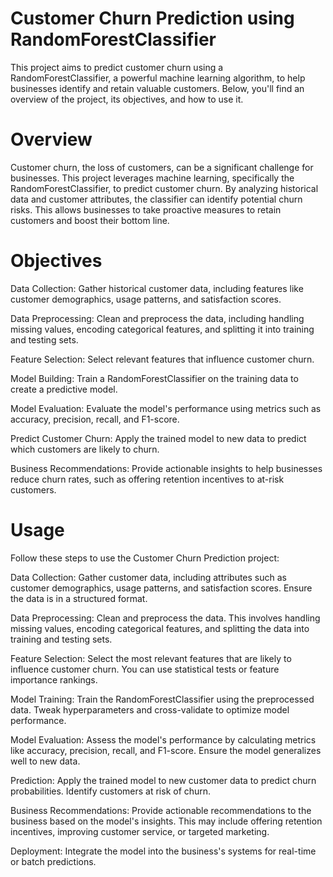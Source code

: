 # Customer Churn Prediction using RandomForestClassifier
This project aims to predict customer churn using a RandomForestClassifier, a powerful machine learning algorithm, to help businesses identify and retain valuable customers. Below, you'll find an overview of the project, its objectives, and how to use it.

# Overview
Customer churn, the loss of customers, can be a significant challenge for businesses. This project leverages machine learning, specifically the RandomForestClassifier, to predict customer churn. By analyzing historical data and customer attributes, the classifier can identify potential churn risks. This allows businesses to take proactive measures to retain customers and boost their bottom line.

# Objectives
Data Collection: Gather historical customer data, including features like customer demographics, usage patterns, and satisfaction scores.

Data Preprocessing: Clean and preprocess the data, including handling missing values, encoding categorical features, and splitting it into training and testing sets.

Feature Selection: Select relevant features that influence customer churn.

Model Building: Train a RandomForestClassifier on the training data to create a predictive model.

Model Evaluation: Evaluate the model's performance using metrics such as accuracy, precision, recall, and F1-score.

Predict Customer Churn: Apply the trained model to new data to predict which customers are likely to churn.

Business Recommendations: Provide actionable insights to help businesses reduce churn rates, such as offering retention incentives to at-risk customers.

# Usage
Follow these steps to use the Customer Churn Prediction project:

Data Collection: Gather customer data, including attributes such as customer demographics, usage patterns, and satisfaction scores. Ensure the data is in a structured format.

Data Preprocessing: Clean and preprocess the data. This involves handling missing values, encoding categorical features, and splitting the data into training and testing sets.

Feature Selection: Select the most relevant features that are likely to influence customer churn. You can use statistical tests or feature importance rankings.

Model Training: Train the RandomForestClassifier using the preprocessed data. Tweak hyperparameters and cross-validate to optimize model performance.

Model Evaluation: Assess the model's performance by calculating metrics like accuracy, precision, recall, and F1-score. Ensure the model generalizes well to new data.

Prediction: Apply the trained model to new customer data to predict churn probabilities. Identify customers at risk of churn.

Business Recommendations: Provide actionable recommendations to the business based on the model's insights. This may include offering retention incentives, improving customer service, or targeted marketing.

Deployment: Integrate the model into the business's systems for real-time or batch predictions.
